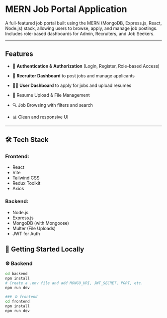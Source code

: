 #  MERN Job Portal Application

A full-featured job portal built using the MERN (MongoDB, Express.js, React, Node.js) stack, allowing users to browse, apply, and manage job postings. Includes role-based dashboards for Admin, Recruiters, and Job Seekers.

---

##  Features

- 🔐 **Authentication & Authorization** (Login, Register, Role-based Access)

- 🏢 **Recruiter Dashboard** to post jobs and manage applicants
- 👨‍🎓 **User Dashboard** to apply for jobs and upload resumes
- 📄 Resume Upload & File Management
- 🔍 Job Browsing with filters and search
- 📊 Clean and responsive UI

---

## 🛠 Tech Stack

### Frontend:
- React
- Vite
- Tailwind CSS
- Redux Toolkit
- Axios

### Backend:
- Node.js
- Express.js
- MongoDB (with Mongoose)
- Multer (File Uploads)
- JWT for Auth



## 🧪 Getting Started Locally

### ⚙️ Backend

```bash
cd backend
npm install
# Create a .env file and add MONGO_URI, JWT_SECRET, PORT, etc.
npm run dev

### ⚙️ frontend
cd frontend
npm install
npm run dev

